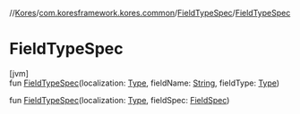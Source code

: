 //[Kores](../../../index.md)/[com.koresframework.kores.common](../index.md)/[FieldTypeSpec](index.md)/[FieldTypeSpec](-field-type-spec.md)

# FieldTypeSpec

[jvm]\
fun [FieldTypeSpec](-field-type-spec.md)(localization: [Type](https://docs.oracle.com/javase/8/docs/api/java/lang/reflect/Type.html), fieldName: [String](https://kotlinlang.org/api/latest/jvm/stdlib/kotlin/-string/index.html), fieldType: [Type](https://docs.oracle.com/javase/8/docs/api/java/lang/reflect/Type.html))

fun [FieldTypeSpec](-field-type-spec.md)(localization: [Type](https://docs.oracle.com/javase/8/docs/api/java/lang/reflect/Type.html), fieldSpec: [FieldSpec](../-field-spec/index.md))
